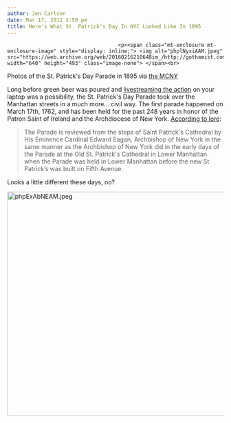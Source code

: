 ```yaml
---
author: Jen Carlson
date: Mar 17, 2012 2:50 pm
title: Here's What St. Patrick's Day In NYC Looked Like In 1895
---
```


	
										<p><span class="mt-enclosure mt-enclosure-image" style="display: inline;"> <img alt="phplNyxiAAM.jpeg" src="https://web.archive.org/web/20160216210648im_/http://gothamist.com/attachments/arts_jen/phplNyxiAAM.jpeg" width="640" height="493" class="image-none"> </span><br>
<span class="photo_caption">Photos of the St. Patrick&apos;s Day Parade in 1895 via <a href="https://web.archive.org/web/20160216210648/http://collections.mcny.org/MCNY/C.aspx?VP3=CMS3&amp;VF=MNYO28_7_VForm&amp;AERID=24UPN47B97">the MCNY</a></span></p>

<p>Long before green beer was poured and <a href="https://web.archive.org/web/20160216210648/http://gothamist.com/2012/03/17/livestream_watch_the_st_patricks_da.php">livestreaming the action</a> on your laptop was a possibility, the St. Patrick&apos;s Day Parade took over the Manhattan streets in a much more... civil way. The first parade happened on March 17th, 1762, and has been held for the past 248 years in honor of the Patron Saint of Ireland and the Archdiocese of New York. <a href="https://web.archive.org/web/20160216210648/http://nyc-st-patrick-day-parade.org/paradehistory.aspx">According to lore</a>:</p>

<blockquote>The Parade is reviewed from the steps of Saint Patrick&apos;s Cathedral by His Eminence Cardinal Edward Eagan, Archbishop of New York in the same manner as the Archbishop of New York did in the early days of the Parade at the Old St. Patrick&apos;s Cathedral in Lower Manhattan when the Parade was held in Lower Manhattan before the new St Patrick&#x2019;s was built on Fifth Avenue.</blockquote>

<p>Looks a little different these days, no?</p>

<p><span class="mt-enclosure mt-enclosure-image" style="display: inline;"> <img alt="phpExAbNEAM.jpeg" src="https://web.archive.org/web/20160216210648im_/http://gothamist.com/attachments/arts_jen/phpExAbNEAM.jpeg" width="640" height="520" class="image-none"> </span></p>					
										
									
				